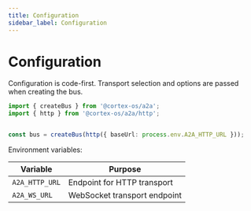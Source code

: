 ```yaml
---
title: Configuration
sidebar_label: Configuration
---
```


# Configuration

Configuration is code-first. Transport selection and options are passed when creating the bus.

```typescript
import { createBus } from '@cortex-os/a2a';
import { http } from '@cortex-os/a2a/http';


const bus = createBus(http({ baseUrl: process.env.A2A_HTTP_URL }));
```

Environment variables:

| Variable | Purpose |
| --- | --- |
| `A2A_HTTP_URL` | Endpoint for HTTP transport |
| `A2A_WS_URL` | WebSocket transport endpoint |
